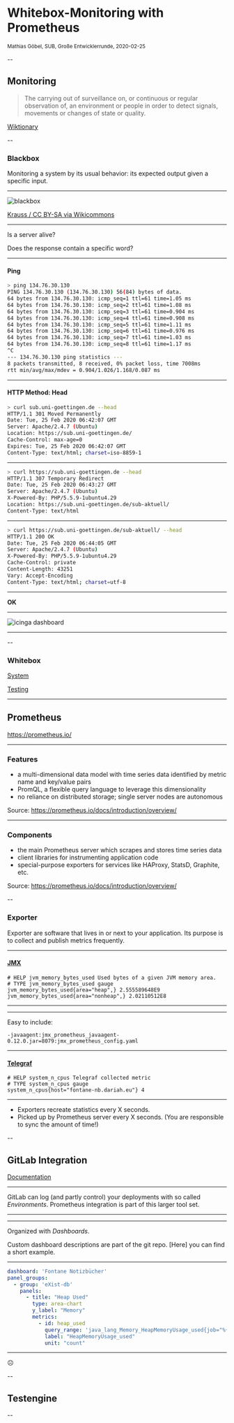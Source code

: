 # Whitebox-Monitoring with Prometheus

<small>Mathias Göbel, SUB, Große Entwicklerrunde, 2020-02-25</small>

--

## Monitoring

>  The carrying out of surveillance on, or continuous or regular observation of, an environment or people in order to detect signals, movements or changes of state or quality.

[Wiktionary](https://en.wiktionary.org/w/index.php?title=monitoring&oldid=55027614)

--

### Blackbox

Monitoring a system by its usual behavior: its expected output given a specific
input.

---

![blackbox](img/Blackbox3D-withGraphs.png)

<a title="Krauss / CC BY-SA (https://creativecommons.org/licenses/by-sa/4.0)" href="https://commons.wikimedia.org/wiki/File:Blackbox3D-withGraphs.png">Krauss / CC BY-SA via Wikicommons</a>

---

Is a server alive? <!-- .element: class='fragment' -->

Does the response contain a specific word? <!-- .element: class='fragment' -->

---

#### Ping

```sh
> ping 134.76.30.130
PING 134.76.30.130 (134.76.30.130) 56(84) bytes of data.
64 bytes from 134.76.30.130: icmp_seq=1 ttl=61 time=1.05 ms
64 bytes from 134.76.30.130: icmp_seq=2 ttl=61 time=1.08 ms
64 bytes from 134.76.30.130: icmp_seq=3 ttl=61 time=0.904 ms
64 bytes from 134.76.30.130: icmp_seq=4 ttl=61 time=0.908 ms
64 bytes from 134.76.30.130: icmp_seq=5 ttl=61 time=1.11 ms
64 bytes from 134.76.30.130: icmp_seq=6 ttl=61 time=0.976 ms
64 bytes from 134.76.30.130: icmp_seq=7 ttl=61 time=1.03 ms
64 bytes from 134.76.30.130: icmp_seq=8 ttl=61 time=1.17 ms
^C
--- 134.76.30.130 ping statistics ---
8 packets transmitted, 8 received, 0% packet loss, time 7008ms
rtt min/avg/max/mdev = 0.904/1.026/1.168/0.087 ms
```

---

#### HTTP Method: Head

```sh
> curl sub.uni-goettingen.de --head                                                                                                                            07:41:32
HTTP/1.1 301 Moved Permanently
Date: Tue, 25 Feb 2020 06:42:07 GMT
Server: Apache/2.4.7 (Ubuntu)
Location: https://sub.uni-goettingen.de/
Cache-Control: max-age=0
Expires: Tue, 25 Feb 2020 06:42:07 GMT
Content-Type: text/html; charset=iso-8859-1
```

---

```sh
> curl https://sub.uni-goettingen.de --head                                                                                                                    07:42:08
HTTP/1.1 307 Temporary Redirect
Date: Tue, 25 Feb 2020 06:43:27 GMT
Server: Apache/2.4.7 (Ubuntu)
X-Powered-By: PHP/5.5.9-1ubuntu4.29
Location: https://sub.uni-goettingen.de/sub-aktuell/
Content-Type: text/html
```

---

```sh
> curl https://sub.uni-goettingen.de/sub-aktuell/ --head                                                                                                       07:43:40
HTTP/1.1 200 OK
Date: Tue, 25 Feb 2020 06:44:05 GMT
Server: Apache/2.4.7 (Ubuntu)
X-Powered-By: PHP/5.5.9-1ubuntu4.29
Cache-Control: private
Content-Length: 43251
Vary: Accept-Encoding
Content-Type: text/html; charset=utf-8
```

---

**OK**

---

![icinga dashboard](img/icinga.png)

---

<!-- .slide: data-background-iframe="https://icinga.de.dariah.eu/cgi-bin/icinga/status.cgi?host=fontane-nb.dariah.eu" -->

--

### Whitebox

[System](https://en.wikipedia.org/wiki/White_box_(software_engineering))

[Testing](https://en.wikipedia.org/wiki/White-box_testing)

---

## Prometheus

https://prometheus.io/

---

### Features

* a multi-dimensional data model with time series data identified by metric name and key/value pairs
* PromQL, a flexible query language to leverage this dimensionality
* no reliance on distributed storage; single server nodes are autonomous

Source: https://prometheus.io/docs/introduction/overview/

---

### Components

* the main Prometheus server which scrapes and stores time series data
* client libraries for instrumenting application code
* special-purpose exporters for services like HAProxy, StatsD, Graphite, etc.

Source: https://prometheus.io/docs/introduction/overview/

--

### Exporter

Exporter are software that lives in or next to your application. Its purpose is
to collect and publish metrics frequently.

---

#### [JMX](http://141.5.101.79:8079/metrics)

```
# HELP jvm_memory_bytes_used Used bytes of a given JVM memory area.
# TYPE jvm_memory_bytes_used gauge
jvm_memory_bytes_used{area="heap",} 2.555589648E9
jvm_memory_bytes_used{area="nonheap",} 2.02110512E8
```

---

<!-- .slide: data-background-iframe="http://141.5.101.79:8079/metrics" -->

---

Easy to include:
```
-javaagent:jmx_prometheus_javaagent-0.12.0.jar=8079:jmx_prometheus_config.yaml
```

---

#### [Telegraf](http://141.5.101.79:8079/metrics)

```
# HELP system_n_cpus Telegraf collected metric
# TYPE system_n_cpus gauge
system_n_cpus{host="fontane-nb.dariah.eu"} 4
```

---

* Exporters recreate statistics every X seconds.
* Picked up by Prometheus server every X seconds. (You are responsible to sync
  the amount of time!)

--

## GitLab Integration

[Documentation](https://docs.gitlab.com/ee/user/project/integrations/prometheus.html#prometheus-integration)

---

GitLab can log (and partly control) your deployments with so called *Environments*.
Prometheus integration is part of this larger tool set.

---

<!-- .slide: data-background-iframe="https://gitlab.gwdg.de/fontane-notizbuecher/build/-/environments/136/metrics" -->

---

Organized with *Dashboards*.

Custom dashboard descriptions are part of the git repo. [Here] you can find a
short example.

---

```yaml
dashboard: 'Fontane Notizbücher'
panel_groups:
  - group: 'eXist-db'
    panels:
      - title: "Heap Used"
        type: area-chart
        y_label: "Memory"
        metrics:
          - id: heap_used
            query_range: 'java_lang_Memory_HeapMemoryUsage_used{job="%{ci_environment_slug}"}/1024^3'
            label: "HeapMemoryUsage_used"
            unit: "count"
```

---

☹

--

## Testengine


--
